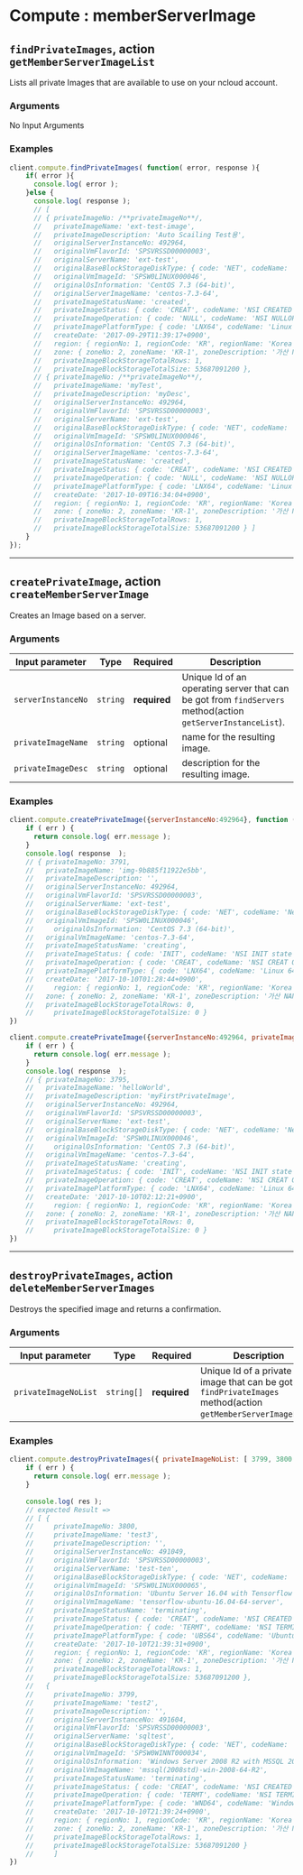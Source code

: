 # Compute : memberServerImage  

## `findPrivateImages`, action `getMemberServerImageList` 
Lists all private Images that are available to use on your ncloud account.  

### Arguments  
 No Input Arguments
 
### Examples  
```javascript
client.compute.findPrivateImages( function( error, response ){
    if( error ){
      console.log( error );
    }else {
      console.log( response );
      // [ 
      // { privateImageNo: /**privateImageNo**/,
      //   privateImageName: 'ext-test-image',
      //   privateImageDescription: 'Auto Scailing Test용',
      //   originalServerInstanceNo: 492964,
      //   originalVmFlavorId: 'SPSVRSSD00000003',
      //   originalServerName: 'ext-test',
      //   originalBaseBlockStorageDiskType: { code: 'NET', codeName: 'Network Storage' },
      //   originalVmImageId: 'SPSW0LINUX000046',
      //   originalOsInformation: 'CentOS 7.3 (64-bit)',
      //   originalServerImageName: 'centos-7.3-64',
      //   privateImageStatusName: 'created',
      //   privateImageStatus: { code: 'CREAT', codeName: 'NSI CREATED state' },
      //   privateImageOperation: { code: 'NULL', codeName: 'NSI NULLOP' },
      //   privateImagePlatformType: { code: 'LNX64', codeName: 'Linux 64 Bit' },
      //   createDate: '2017-09-29T11:39:17+0900',
      //   region: { regionNo: 1, regionCode: 'KR', regionName: 'Korea' },
      //   zone: { zoneNo: 2, zoneName: 'KR-1', zoneDescription: '가산 NANG zone' },
      //   privateImageBlockStorageTotalRows: 1,
      //   privateImageBlockStorageTotalSize: 53687091200 },
      // { privateImageNo: /**privateImageNo**/,
      //   privateImageName: 'myTest',
      //   privateImageDescription: 'myDesc',
      //   originalServerInstanceNo: 492964,
      //   originalVmFlavorId: 'SPSVRSSD00000003',
      //   originalServerName: 'ext-test',
      //   originalBaseBlockStorageDiskType: { code: 'NET', codeName: 'Network Storage' },
      //   originalVmImageId: 'SPSW0LINUX000046',
      //   originalOsInformation: 'CentOS 7.3 (64-bit)',
      //   originalServerImageName: 'centos-7.3-64',
      //   privateImageStatusName: 'created',
      //   privateImageStatus: { code: 'CREAT', codeName: 'NSI CREATED state' },
      //   privateImageOperation: { code: 'NULL', codeName: 'NSI NULLOP' },
      //   privateImagePlatformType: { code: 'LNX64', codeName: 'Linux 64 Bit' },
      //   createDate: '2017-10-09T16:34:04+0900',
      //   region: { regionNo: 1, regionCode: 'KR', regionName: 'Korea' },
      //   zone: { zoneNo: 2, zoneName: 'KR-1', zoneDescription: '가산 NANG zone' },
      //   privateImageBlockStorageTotalRows: 1,
      //   privateImageBlockStorageTotalSize: 53687091200 } ]
    }
});
```

---

## `createPrivateImage`, action `createMemberServerImage` 
Creates an Image based on a server.

### Arguments  

| Input parameter    | Type       | Required     | Description |
|--------------------|------------|--------------|-------------|
| `serverInstanceNo` | `string`   | **required** | Unique Id of an operating server that can be got from `findServers` method(action `getServerInstanceList`).   |             
| `privateImageName` | `string`   | optional     | name for the resulting image. |  
| `privateImageDesc` | `string`   | optional     | description for the resulting image. |  
 
### Examples  
```javascript
client.compute.createPrivateImage({serverInstanceNo:492964}, function ( err,response ) {
    if ( err ) {
      return console.log( err.message );
    }
    console.log( response  );
    // { privateImageNo: 3791,
    //   privateImageName: 'img-9b885f11922e5bb',
    //   privateImageDescription: '',
    //   originalServerInstanceNo: 492964,
    //   originalVmFlavorId: 'SPSVRSSD00000003',
    //   originalServerName: 'ext-test',
    //   originalBaseBlockStorageDiskType: { code: 'NET', codeName: 'Network Storage' },
    //   originalVmImageId: 'SPSW0LINUX000046',
    //     originalOsInformation: 'CentOS 7.3 (64-bit)',
    //   originalVmImageName: 'centos-7.3-64',
    //   privateImageStatusName: 'creating',
    //   privateImageStatus: { code: 'INIT', codeName: 'NSI INIT state' },
    //   privateImageOperation: { code: 'CREAT', codeName: 'NSI CREAT OP' },
    //   privateImagePlatformType: { code: 'LNX64', codeName: 'Linux 64 Bit' },
    //   createDate: '2017-10-10T01:28:44+0900',
    //     region: { regionNo: 1, regionCode: 'KR', regionName: 'Korea' },
    //   zone: { zoneNo: 2, zoneName: 'KR-1', zoneDescription: '가산 NANG zone' },
    //   privateImageBlockStorageTotalRows: 0,
    //     privateImageBlockStorageTotalSize: 0 }
})
```
```javascript
client.compute.createPrivateImage({serverInstanceNo:492964, privateImageName:"helloWorld", privateImageDesc: "myFirstPrivateImage"}, function ( err,response ) {
    if ( err ) {
      return console.log( err.message );
    }
    console.log( response  );
    // { privateImageNo: 3795,
    //   privateImageName: 'helloWorld',
    //   privateImageDescription: 'myFirstPrivateImage',
    //   originalServerInstanceNo: 492964,
    //   originalVmFlavorId: 'SPSVRSSD00000003',
    //   originalServerName: 'ext-test',
    //   originalBaseBlockStorageDiskType: { code: 'NET', codeName: 'Network Storage' },
    //   originalVmImageId: 'SPSW0LINUX000046',
    //     originalOsInformation: 'CentOS 7.3 (64-bit)',
    //   originalVmImageName: 'centos-7.3-64',
    //   privateImageStatusName: 'creating',
    //   privateImageStatus: { code: 'INIT', codeName: 'NSI INIT state' },
    //   privateImageOperation: { code: 'CREAT', codeName: 'NSI CREAT OP' },
    //   privateImagePlatformType: { code: 'LNX64', codeName: 'Linux 64 Bit' },
    //   createDate: '2017-10-10T02:12:21+0900',
    //     region: { regionNo: 1, regionCode: 'KR', regionName: 'Korea' },
    //   zone: { zoneNo: 2, zoneName: 'KR-1', zoneDescription: '가산 NANG zone' },
    //   privateImageBlockStorageTotalRows: 0,
    //     privateImageBlockStorageTotalSize: 0 }
})
```

---

## `destroyPrivateImages`, action `deleteMemberServerImages` 
Destroys the specified image and returns a confirmation.

### Arguments  

| Input parameter    | Type       | Required     | Description |
|--------------------|------------|--------------|-------------|
| `privateImageNoList` | `string[]`   | **required** | Unique Id of a private image that can be got from `findPrivateImages` method(action `getMemberServerImageList`).   |             
 
### Examples  
```javascript
client.compute.destroyPrivateImages({ privateImageNoList: [ 3799, 3800 ]}, function(err, res) {
    if ( err ) {
      return console.log( err.message );
    }
    
    console.log( res );
    // expected Result =>
    // [ {
    //     privateImageNo: 3800,
    //     privateImageName: 'test3',
    //     privateImageDescription: '',
    //     originalServerInstanceNo: 491049,
    //     originalVmFlavorId: 'SPSVRSSD00000003',
    //     originalServerName: 'test-ten',
    //     originalBaseBlockStorageDiskType: { code: 'NET', codeName: 'Network Storage' },
    //     originalVmImageId: 'SPSW0LINUX000065',
    //     originalOsInformation: 'Ubuntu Server 16.04 with Tensorflow (64-bit)',
    //     originalVmImageName: 'tensorflow-ubuntu-16.04-64-server',
    //     privateImageStatusName: 'terminating',
    //     privateImageStatus: { code: 'CREAT', codeName: 'NSI CREATED state' },
    //     privateImageOperation: { code: 'TERMT', codeName: 'NSI TERMINATE OP' },
    //     privateImagePlatformType: { code: 'UBS64', codeName: 'Ubuntu Server 64 Bit' },
    //     createDate: '2017-10-10T21:39:31+0900',
    //     region: { regionNo: 1, regionCode: 'KR', regionName: 'Korea' },
    //     zone: { zoneNo: 2, zoneName: 'KR-1', zoneDescription: '가산 NANG zone' },
    //     privateImageBlockStorageTotalRows: 1,
    //     privateImageBlockStorageTotalSize: 53687091200 },
    //   {
    //     privateImageNo: 3799,
    //     privateImageName: 'test2',
    //     privateImageDescription: '',
    //     originalServerInstanceNo: 491604,
    //     originalVmFlavorId: 'SPSVRSSD00000003',
    //     originalServerName: 'sqltest',
    //     originalBaseBlockStorageDiskType: { code: 'NET', codeName: 'Network Storage' },
    //     originalVmImageId: 'SPSW0WINNT000034',
    //     originalOsInformation: 'Windows Server 2008 R2 with MSSQL 2008 Standard (64-bit)',
    //     originalVmImageName: 'mssql(2008std)-win-2008-64-R2',
    //     privateImageStatusName: 'terminating',
    //     privateImageStatus: { code: 'CREAT', codeName: 'NSI CREATED state' },
    //     privateImageOperation: { code: 'TERMT', codeName: 'NSI TERMINATE OP' },
    //     privateImagePlatformType: { code: 'WND64', codeName: 'Windows 64 Bit' },
    //     createDate: '2017-10-10T21:39:24+0900',
    //     region: { regionNo: 1, regionCode: 'KR', regionName: 'Korea' },
    //     zone: { zoneNo: 2, zoneName: 'KR-1', zoneDescription: '가산 NANG zone' },
    //     privateImageBlockStorageTotalRows: 1,
    //     privateImageBlockStorageTotalSize: 53687091200 }
    //     ]
})
```
